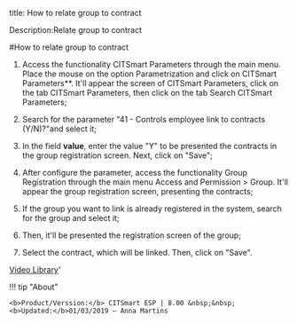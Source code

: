 title: How to relate group to contract

Description:Relate group to contract

#How to relate group to contract

1.  Access the functionality CITSmart Parameters through the main menu.
    Place the mouse on the option Parametrization and click on CITSmart
    Parameters**. It'll appear the screen of CITSmart Parameters, click on
    the tab CITSmart Parameters, then click on the tab Search CITSmart
    Parameters;

2.  Search for the parameter "41 - Controls employee link to contracts
    (Y/N)?"and select it;

3.  In the field **value**, enter the value "Y" to be presented the contracts in
    the group registration screen. Next, click on "Save";

4.  After configure the parameter, access the functionality Group Registration
    through the main menu Access and Permission \> Group. It'll appear
    the group registration screen, presenting the contracts;

5.  If the group you want to link is already registered in the system, search
    for the group and select it;

6.  Then, it'll be presented the registration screen of the group;

7.  Select the contract, which will be linked. Then, click on "Save".

<i class='fa fa-youtube-play  fa-2x' style='color:#97ce17;vertical-align: middle;'> </i> [Video Library](https://www.youtube.com/playlist?list=PLB5qK2uzf2RNemh0QXhtOXntvZ6G6o2B_)'

!!! tip "About"

    <b>Product/Verssion:</b> CITSmart ESP | 8.00 &nbsp;&nbsp;
    <b>Updated:</b>01/03/2019 – Anna Martins
